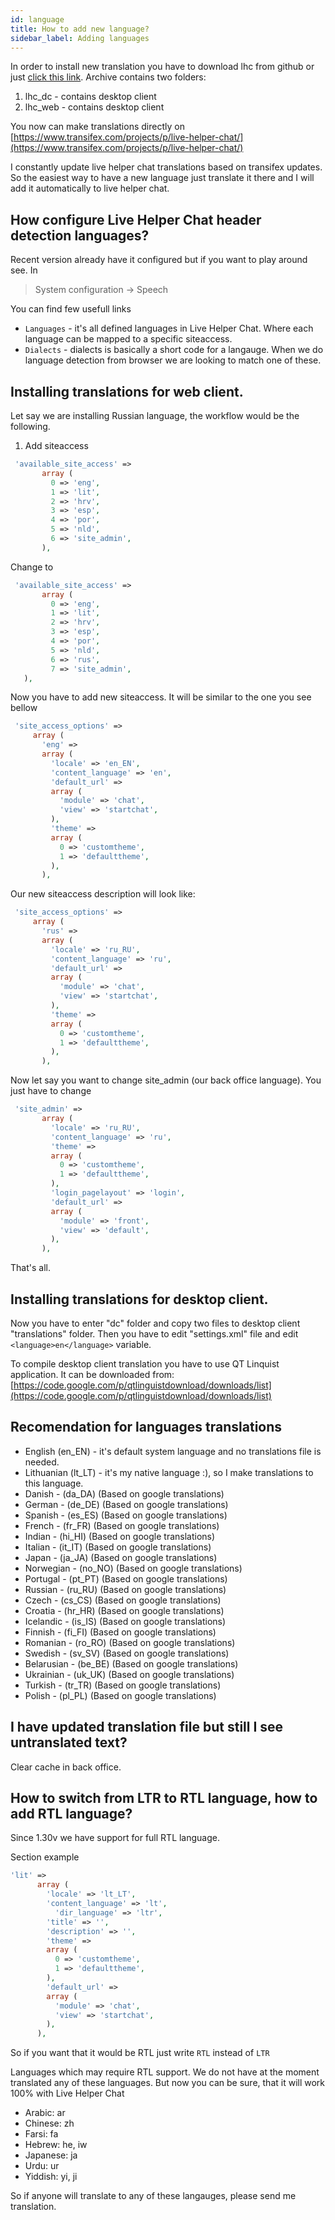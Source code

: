 ```yaml
---
id: language
title: How to add new language?
sidebar_label: Adding languages
---
```


In order to install new translation you have to download lhc from github or just [click this link](https://github.com/remdex/livehelperchat/archive/master.zip). Archive contains two folders:

1.  lhc_dc - contains desktop client
2.  lhc_web - contains desktop client

You now can make translations directly on [https://www.transifex.com/projects/p/live-helper-chat/](https://www.transifex.com/projects/p/live-helper-chat/)

I constantly update live helper chat translations based on transifex updates. So the easiest way to have a new language just translate it there and I will add it automatically to live helper chat.

## How configure Live Helper Chat header detection languages?

Recent version already have it configured but if you want to play around see. In 

> System configuration -> Speech

You can find few usefull links

* `Languages` - it's all defined languages in Live Helper Chat. Where each language can be mapped to a specific siteaccess.
* `Dialects` - dialects is basically a short code for a langauge. When we do language detection from browser we are looking to match one of these.

## Installing translations for web client.

Let say we are installing Russian language, the workflow would be the following.

1. Add siteaccess

```php
 'available_site_access' =>  
       array (  
         0 => 'eng',  
         1 => 'lit',  
         2 => 'hrv',  
         3 => 'esp',  
         4 => 'por',  
         5 => 'nld',  
         6 => 'site_admin',  
       ),
```

Change to

```php
 'available_site_access' =>  
       array (  
         0 => 'eng',  
         1 => 'lit',  
         2 => 'hrv',  
         3 => 'esp',  
         4 => 'por',  
         5 => 'nld',  
         6 => 'rus',
         7 => 'site_admin',  
   ),
```


Now you have to add new siteaccess. It will be similar to the one you see bellow

```php
 'site_access_options' =>  
     array (  
       'eng' =>  
       array (  
         'locale' => 'en_EN',  
         'content_language' => 'en',  
         'default_url' =>  
         array (  
           'module' => 'chat',  
           'view' => 'startchat',  
         ),  
         'theme' =>  
         array (  
           0 => 'customtheme',  
           1 => 'defaulttheme',  
         ),  
       ),
```

Our new siteaccess description will look like:

```php
 'site_access_options' =>  
     array (  
       'rus' =>  
       array (  
         'locale' => 'ru_RU',  
         'content_language' => 'ru',  
         'default_url' =>  
         array (  
           'module' => 'chat',  
           'view' => 'startchat',  
         ),  
         'theme' =>  
         array (  
           0 => 'customtheme',  
           1 => 'defaulttheme',  
         ),  
       ),
```

Now let say you want to change site_admin (our back office language). You just have to change  

```php
 'site_admin' =>  
       array (  
         'locale' => 'ru_RU',  
         'content_language' => 'ru',  
         'theme' =>  
         array (  
           0 => 'customtheme',  
           1 => 'defaulttheme',  
         ),  
         'login_pagelayout' => 'login',  
         'default_url' =>  
         array (  
           'module' => 'front',  
           'view' => 'default',  
         ),  
       ),
```

That's all.

## Installing translations for desktop client.

Now you have to enter "dc" folder and copy two files to desktop client "translations" folder. Then you have to edit "settings.xml" file and edit `<language>en</language>` variable.

To compile desktop client translation you have to use QT Linquist application. It can be downloaded from:  
[https://code.google.com/p/qtlinguistdownload/downloads/list](https://code.google.com/p/qtlinguistdownload/downloads/list)

## Recomendation for languages translations

*   English (en_EN) - it's default system language and no translations file is needed.
*   Lithuanian (lt_LT) - it's my native language :), so I make translations to this language.
*   Danish - (da_DA) (Based on google translations)
*   German - (de_DE) (Based on google translations)
*   Spanish - (es_ES) (Based on google translations)
*   French - (fr_FR) (Based on google translations)
*   Indian - (hi_HI) (Based on google translations)
*   Italian - (it_IT) (Based on google translations)
*   Japan - (ja_JA) (Based on google translations)
*   Norwegian - (no_NO) (Based on google translations)
*   Portugal - (pt_PT) (Based on google translations)
*   Russian - (ru_RU) (Based on google translations)
*   Czech - (cs_CS) (Based on google translations)
*   Croatia - (hr_HR) (Based on google translations)
*   Icelandic - (is_IS) (Based on google translations)
*   Finnish - (fi_FI) (Based on google translations)
*   Romanian - (ro_RO) (Based on google translations)
*   Swedish - (sv_SV) (Based on google translations)
*   Belarusian - (be_BE) (Based on google translations)
*   Ukrainian - (uk_UK) (Based on google translations)
*   Turkish - (tr_TR) (Based on google translations)
*   Polish - (pl_PL) (Based on google translations)

## I have updated translation file but still I see untranslated text?

Clear cache in back office.

## How to switch from LTR to RTL language, how to add RTL language?
Since 1.30v we have support for full RTL language.

Section example

```php
'lit' =>
      array (
        'locale' => 'lt_LT',
        'content_language' => 'lt',
          'dir_language' => 'ltr',
        'title' => '',
        'description' => '',
        'theme' =>
        array (
          0 => 'customtheme',
          1 => 'defaulttheme',
        ),
        'default_url' =>
        array (
          'module' => 'chat',
          'view' => 'startchat',
        ),
      ),
```

So if you want that it would be RTL just write `RTL` instead of `LTR` 

Languages which may require RTL support. We do not have at the moment translated any of these languages. But now you can be sure, that it will work 100% with Live Helper Chat

* Arabic: ar
* Chinese: zh
* Farsi: fa
* Hebrew: he, iw
* Japanese: ja
* Urdu: ur
* Yiddish: yi, ji

So if anyone will translate to any of these langauges, please send me translation. 